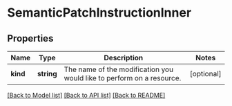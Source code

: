 # SemanticPatchInstructionInner

## Properties
Name | Type | Description | Notes
------------ | ------------- | ------------- | -------------
**kind** | **string** | The name of the modification you would like to perform on a resource. | [optional] 

[[Back to Model list]](../README.md#documentation-for-models) [[Back to API list]](../README.md#documentation-for-api-endpoints) [[Back to README]](../README.md)


